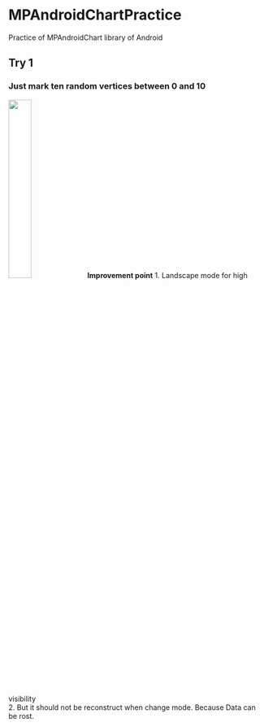 # MPAndroidChartPractice
Practice of MPAndroidChart library of Android

## Try 1
### Just mark ten random vertices between 0 and 10
<img src="https://user-images.githubusercontent.com/57310034/98114282-5dce9e00-1ee8-11eb-8879-b7d2125346c8.jpeg" width="30%" height="30%"/>
<b>Improvement point</b>
1. Landscape mode for high visibility <br>
2. But it should not be reconstruct when change mode. Because Data can be rost. <br>
